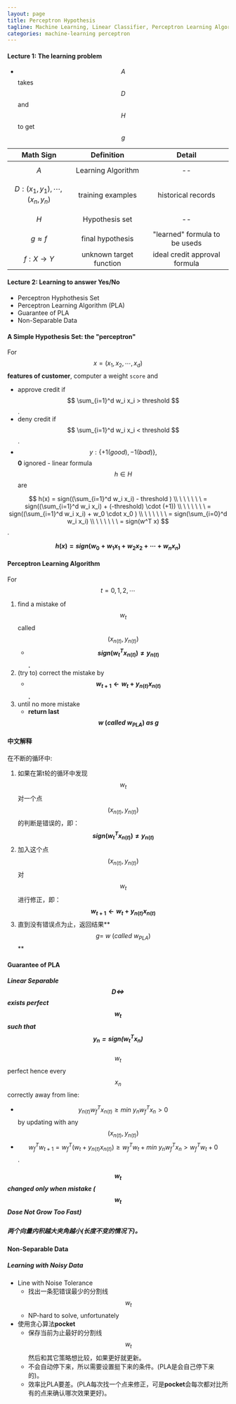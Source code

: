 ```yaml
---
layout: page
title: Perceptron Hypothesis
tagline: Machine Learning, Linear Classifier, Perceptron Learning Algorithm 
categories: machine-learning perceptron
---
```



#### Lecture 1: The learning problem
- $$ A $$ takes $$ D $$ and $$ H $$ to get $$ g $$

| Math Sign | Definition | Detail |
|:--:|:--:|:--:|
| $$ A $$ | Learning Algorithm| -- |
| $$ D:(x_1, y_1), \cdots, (x_n, y_n) $$ |  training examples | historical records | 
| $$ H $$ | Hypothesis set | -- |
| $$ g \approx f $$ | final hypothesis | "learned" formula to be useds |
| $$ f: X \rightarrow Y $$ | unknown target function | ideal credit approval formula |

#### Lecture 2: Learning to answer **Yes/No**
- Perceptron Hyphothesis Set
- Perceptron Learning Algorithm (PLA)
- Guarantee of PLA
- Non-Separable Data

#### A Simple Hypothesis Set: the "perceptron"
For $$ x = (x_1, x_2, \cdots, x_d) $$ **features of customer**, computer a weight `score` and

- approve credit if $$ \sum_{i=1}^d w_i x_i > threshold $$.
- deny credit if $$ \sum_{i=1}^d w_i x_i <  threshold $$.
- $$ y : \{ +1(good), -1(bad) \}, $$ **0** ignored - linear formula $$ h \in H $$ are

$$
 h(x) = sign((\sum_{i=1}^d w_i x_i) - threshold ) \\
 \ \ \ \ \ \ = sign((\sum_{i=1}^d w_i x_i) + (-threshold) \cdot (+1)) \\
 \ \ \ \ \ \ = sign((\sum_{i=1}^d w_i x_i) + w_0 \cdot x_0 ) \\
 \ \ \ \ \ \ = sign(\sum_{i=0}^d w_i x_i) \\
 \ \ \ \ \ \ = sign(w^T x) 
$$.

**$$ h(x) = sign(w_0 + w_1x_1 + w_2x_2 + \cdots + w_nx_n) $$**

#### Perceptron Learning Algorithm
For $$ t = 0, 1, 2, \cdots $$

1. find a mistake of $$ w_t $$ called $$ (x_{n(t)}, y_{n(t)}) $$
    - **$$ sign(w_{t}^T x_{n(t)}) \neq y_{n(t)}$$.**
2. (try to) correct the mistake by
    - **$$ w_{t+1} \leftarrow w_{t} + y_{n(t)}x_{n(t)} $$.**
3. until no more mistake
    - **return last $$ w \ (called \ w_{PLA}) \ as \  g$$**

#### 中文解释
在不断的循环中:
 
1. 如果在第t轮的循环中发现$$ w_t $$对一个点$$ (x_{n(t)}, y_{n(t)}) $$的判断是错误的，即：**$$ sign(w_{t}^T x_{n(t)}) \neq y_{n(t)}$$**
2. 加入这个点$$ (x_{n(t)}, y_{n(t)}) $$对$$ w_t $$进行修正，即：**$$ w_{t+1} \leftarrow w_{t} + y_{n(t)}x_{n(t)} $$**
3. 直到没有错误点为止，返回结果**$$g = \ w \ (called \ w_{PLA})$$**

#### Guarantee of PLA

##### Linear Separable $$ D \Leftrightarrow $$ **exists perfect** $$w_t$$ such that **$$y_n = sign(w_t^T x_n)$$**  
$$w_t$$ perfect hence every $$x_n$$ correctly away from line:

- $$ y_{n(t)} w_f^T x_{n(t)} \ge  min \ y_n w_f^T x_n > 0 $$ by updating with any $$ (x_{n(t)}, y_{n(t)}) $$
- $$ w_f^T w_{t+1} = w_f^T(w_t + y_{n(t)} x_{n(t)}) \ge w_f^T w_t + min \ y_n w_f^T x_n > w_f^T w_t + 0 $$.

##### $$w_t$$ changed only when mistake ($$ w_t $$ Dose Not Grow Too Fast)

##### 两个向量内积越大夹角越小(长度不变的情况下)。

#### Non-Separable Data

##### Learning with **Noisy Data**
- Line with Noise Tolerance
    + 找出一条犯错误最少的分割线$$w_t$$
    + NP-hard to solve, unfortunately
- 使用贪心算法**pocket**
    + 保存当前为止最好的分割线$$w_t$$然后和其它策略想比较，如果更好就更新。
    + 不会自动停下来，所以需要设置挺下来的条件。(PLA是会自己停下来的)。
    + 效率比PLA要差。(PLA每次找一个点来修正，可是**pocket**会每次都对比所有的点来确认哪次效果更好)。
